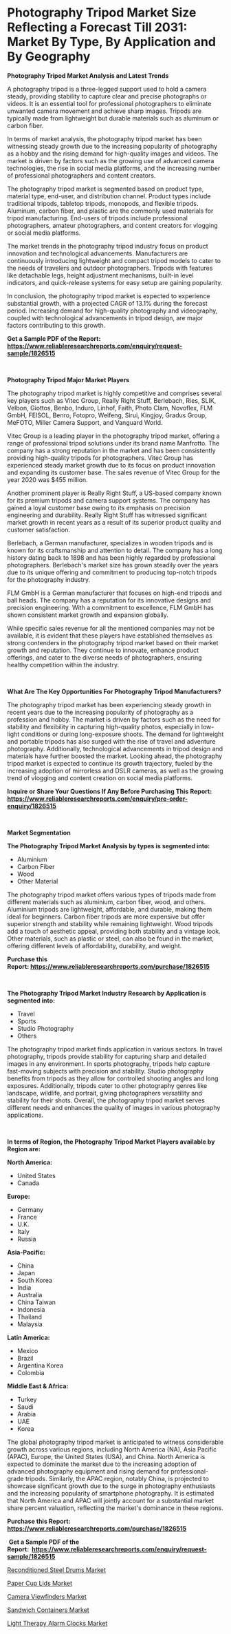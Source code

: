 <p><h1>Photography Tripod Market Size Reflecting a Forecast Till 2031: Market By Type, By Application and By Geography</h1></p><p><strong>Photography Tripod Market Analysis and Latest Trends</strong></p>
<p><p>A photography tripod is a three-legged support used to hold a camera steady, providing stability to capture clear and precise photographs or videos. It is an essential tool for professional photographers to eliminate unwanted camera movement and achieve sharp images. Tripods are typically made from lightweight but durable materials such as aluminum or carbon fiber.</p><p>In terms of market analysis, the photography tripod market has been witnessing steady growth due to the increasing popularity of photography as a hobby and the rising demand for high-quality images and videos. The market is driven by factors such as the growing use of advanced camera technologies, the rise in social media platforms, and the increasing number of professional photographers and content creators.</p><p>The photography tripod market is segmented based on product type, material type, end-user, and distribution channel. Product types include traditional tripods, tabletop tripods, monopods, and flexible tripods. Aluminum, carbon fiber, and plastic are the commonly used materials for tripod manufacturing. End-users of tripods include professional photographers, amateur photographers, and content creators for vlogging or social media platforms.</p><p>The market trends in the photography tripod industry focus on product innovation and technological advancements. Manufacturers are continuously introducing lightweight and compact tripod models to cater to the needs of travelers and outdoor photographers. Tripods with features like detachable legs, height adjustment mechanisms, built-in level indicators, and quick-release systems for easy setup are gaining popularity.</p><p>In conclusion, the photography tripod market is expected to experience substantial growth, with a projected CAGR of 13.1% during the forecast period. Increasing demand for high-quality photography and videography, coupled with technological advancements in tripod design, are major factors contributing to this growth.</p></p>
<p><strong>Get a Sample PDF of the Report:&nbsp; <a href="https://www.reliableresearchreports.com/enquiry/request-sample/1826515">https://www.reliableresearchreports.com/enquiry/request-sample/1826515</a></strong></p>
<p>&nbsp;</p>
<p><strong>Photography Tripod Major Market Players</strong></p>
<p><p>The photography tripod market is highly competitive and comprises several key players such as Vitec Group, Really Right Stuff, Berlebach, Ries, SLIK, Velbon, Giottos, Benbo, Induro, Linhof, Faith, Photo Clam, Novoflex, FLM GmbH, FEISOL, Benro, Fotopro, Weifeng, Sirui, Kingjoy, Gradus Group, MeFOTO, Miller Camera Support, and Vanguard World.</p><p>Vitec Group is a leading player in the photography tripod market, offering a range of professional tripod solutions under its brand name Manfrotto. The company has a strong reputation in the market and has been consistently providing high-quality tripods for photographers. Vitec Group has experienced steady market growth due to its focus on product innovation and expanding its customer base. The sales revenue of Vitec Group for the year 2020 was $455 million.</p><p>Another prominent player is Really Right Stuff, a US-based company known for its premium tripods and camera support systems. The company has gained a loyal customer base owing to its emphasis on precision engineering and durability. Really Right Stuff has witnessed significant market growth in recent years as a result of its superior product quality and customer satisfaction.</p><p>Berlebach, a German manufacturer, specializes in wooden tripods and is known for its craftsmanship and attention to detail. The company has a long history dating back to 1898 and has been highly regarded by professional photographers. Berlebach's market size has grown steadily over the years due to its unique offering and commitment to producing top-notch tripods for the photography industry.</p><p>FLM GmbH is a German manufacturer that focuses on high-end tripods and ball heads. The company has a reputation for its innovative designs and precision engineering. With a commitment to excellence, FLM GmbH has shown consistent market growth and expansion globally.</p><p>While specific sales revenue for all the mentioned companies may not be available, it is evident that these players have established themselves as strong contenders in the photography tripod market based on their market growth and reputation. They continue to innovate, enhance product offerings, and cater to the diverse needs of photographers, ensuring healthy competition within the industry.</p></p>
<p>&nbsp;</p>
<p><strong>What Are The Key Opportunities For Photography Tripod Manufacturers?</strong></p>
<p><p>The photography tripod market has been experiencing steady growth in recent years due to the increasing popularity of photography as a profession and hobby. The market is driven by factors such as the need for stability and flexibility in capturing high-quality photos, especially in low-light conditions or during long-exposure shoots. The demand for lightweight and portable tripods has also surged with the rise of travel and adventure photography. Additionally, technological advancements in tripod design and materials have further boosted the market. Looking ahead, the photography tripod market is expected to continue its growth trajectory, fueled by the increasing adoption of mirrorless and DSLR cameras, as well as the growing trend of vlogging and content creation on social media platforms.</p></p>
<p><strong>Inquire or Share Your Questions If Any Before Purchasing This Report: <a href="https://www.reliableresearchreports.com/enquiry/pre-order-enquiry/1826515">https://www.reliableresearchreports.com/enquiry/pre-order-enquiry/1826515</a></strong></p>
<p>&nbsp;</p>
<p><strong>Market Segmentation</strong></p>
<p><strong>The Photography Tripod Market Analysis by types is segmented into:</strong></p>
<p><ul><li>Aluminium</li><li>Carbon Fiber</li><li>Wood</li><li>Other Material</li></ul></p>
<p><p>The photography tripod market offers various types of tripods made from different materials such as aluminium, carbon fiber, wood, and others. Aluminium tripods are lightweight, affordable, and durable, making them ideal for beginners. Carbon fiber tripods are more expensive but offer superior strength and stability while remaining lightweight. Wood tripods add a touch of aesthetic appeal, providing both stability and a vintage look. Other materials, such as plastic or steel, can also be found in the market, offering different levels of affordability, durability, and weight.</p></p>
<p><strong>Purchase this Report:&nbsp;<a href="https://www.reliableresearchreports.com/purchase/1826515">https://www.reliableresearchreports.com/purchase/1826515</a></strong></p>
<p>&nbsp;</p>
<p><strong>The Photography Tripod Market Industry Research by Application is segmented into:</strong></p>
<p><ul><li>Travel</li><li>Sports</li><li>Studio Photography</li><li>Others</li></ul></p>
<p><p>The photography tripod market finds application in various sectors. In travel photography, tripods provide stability for capturing sharp and detailed images in any environment. In sports photography, tripods help capture fast-moving subjects with precision and stability. Studio photography benefits from tripods as they allow for controlled shooting angles and long exposures. Additionally, tripods cater to other photography genres like landscape, wildlife, and portrait, giving photographers versatility and stability for their shots. Overall, the photography tripod market serves different needs and enhances the quality of images in various photography applications.</p></p>
<p>&nbsp;</p>
<p><strong>In terms of Region, the Photography Tripod Market Players available by Region are:</strong></p>
<p>
    <p> <strong> North America: </strong>
        <ul>
            <li>United States</li>
            <li>Canada</li>
        </ul>
        </p> 
    <p> <strong> Europe: </strong>
        <ul>
            <li>Germany</li>
            <li>France</li>
            <li>U.K.</li>
            <li>Italy</li>
            <li>Russia</li>
        </ul>
        </p> 
    <p> <strong> Asia-Pacific: </strong>
        <ul>
            <li>China</li>
            <li>Japan</li>
            <li>South Korea</li>
            <li>India</li>
            <li>Australia</li>
            <li>China Taiwan</li>
            <li>Indonesia</li>
            <li>Thailand</li>
            <li>Malaysia</li>
        </ul>
        </p> 
    <p> <strong> Latin America: </strong>
        <ul>
            <li>Mexico</li>
            <li>Brazil</li>
            <li>Argentina Korea</li>
            <li>Colombia</li>
        </ul>
        </p> 
    <p> <strong> Middle East & Africa: </strong>
        <ul>
            <li>Turkey</li>
            <li>Saudi</li>
            <li>Arabia</li>
            <li>UAE</li>
            <li>Korea</li>
        </ul>
    </p>
    </p>
<p><p>The global photography tripod market is anticipated to witness considerable growth across various regions, including North America (NA), Asia Pacific (APAC), Europe, the United States (USA), and China. North America is expected to dominate the market due to the increasing adoption of advanced photography equipment and rising demand for professional-grade tripods. Similarly, the APAC region, notably China, is projected to showcase significant growth due to the surge in photography enthusiasts and the increasing popularity of smartphone photography. It is estimated that North America and APAC will jointly account for a substantial market share percent valuation, reflecting the market's dominance in these regions.</p></p>
<p><strong>Purchase this Report: <a href="https://www.reliableresearchreports.com/purchase/1826515">https://www.reliableresearchreports.com/purchase/1826515</a></strong></p>
<p>&nbsp;<strong>Get a Sample PDF of the Report:&nbsp;&nbsp;<a href="https://www.reliableresearchreports.com/enquiry/request-sample/1826515">https://www.reliableresearchreports.com/enquiry/request-sample/1826515</a></strong></p>
<p><strong></strong></p>
<p><p><a href="https://github.com/Chiragrp24/Market-Research-Report-List-2/blob/main/reconditioned-steel-drums-market.md">Reconditioned Steel Drums Market</a></p><p><a href="https://github.com/Chiragrp25/Market-Research-Report-List-2/blob/main/paper-cup-lids-market.md">Paper Cup Lids Market</a></p><p><a href="https://github.com/Chiragrp22/Market-Research-Report-List-2/blob/main/camera-viewfinders-market.md">Camera Viewfinders Market</a></p><p><a href="https://github.com/YashRP12/Market-Research-Report-List-2/blob/main/sandwich-containers-market.md">Sandwich Containers Market</a></p><p><a href="https://github.com/Chiragrp23/Market-Research-Report-List-2/blob/main/light-therapy-alarm-clocks-market.md">Light Therapy Alarm Clocks Market</a></p></p>